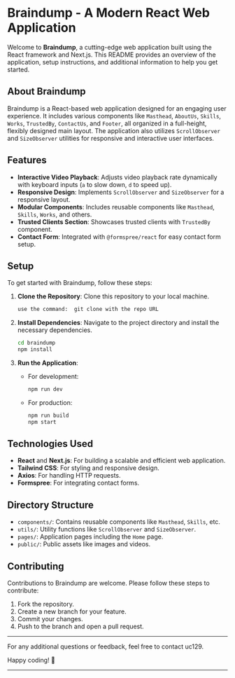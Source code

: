 # Braindump - A Modern React Web Application

Welcome to **Braindump**, a cutting-edge web application built using the React framework and Next.js. This README provides an overview of the application, setup instructions, and additional information to help you get started.

## About Braindump

Braindump is a React-based web application designed for an engaging user experience. It includes various components like `Masthead`, `AboutUs`, `Skills`, `Works`, `TrustedBy`, `ContactUs`, and `Footer`, all organized in a full-height, flexibly designed main layout. The application also utilizes `ScrollObserver` and `SizeObserver` utilities for responsive and interactive user interfaces.

## Features

- **Interactive Video Playback**: Adjusts video playback rate dynamically with keyboard inputs (`a` to slow down, `d` to speed up).
- **Responsive Design**: Implements `ScrollObserver` and `SizeObserver` for a responsive layout.
- **Modular Components**: Includes reusable components like `Masthead`, `Skills`, `Works`, and others.
- **Trusted Clients Section**: Showcases trusted clients with `TrustedBy` component.
- **Contact Form**: Integrated with `@formspree/react` for easy contact form setup.

## Setup

To get started with Braindump, follow these steps:

1. **Clone the Repository**: Clone this repository to your local machine.

   ```bash
   use the command:  git clone with the repo URL
   ```

2. **Install Dependencies**: Navigate to the project directory and install the necessary dependencies.

   ```bash
   cd braindump
   npm install
   ```

3. **Run the Application**:

   - For development:

     ```bash
     npm run dev
     ```

   - For production:

     ```bash
     npm run build
     npm start
     ```

## Technologies Used

- **React** and **Next.js**: For building a scalable and efficient web application.
- **Tailwind CSS**: For styling and responsive design.
- **Axios**: For handling HTTP requests.
- **Formspree**: For integrating contact forms.

## Directory Structure

- `components/`: Contains reusable components like `Masthead`, `Skills`, etc.
- `utils/`: Utility functions like `ScrollObserver` and `SizeObserver`.
- `pages/`: Application pages including the `Home` page.
- `public/`: Public assets like images and videos.

## Contributing

Contributions to Braindump are welcome. Please follow these steps to contribute:

1. Fork the repository.
2. Create a new branch for your feature.
3. Commit your changes.
4. Push to the branch and open a pull request.





---

For any additional questions or feedback, feel free to contact uc129.

Happy coding! 🚀

---

